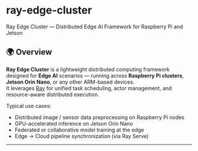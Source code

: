 # ray-edge-cluster
Ray Edge Cluster — Distributed Edge AI Framework for Raspberry Pi and Jetson

## 🌍 Overview
**Ray Edge Cluster** is a lightweight distributed computing framework designed for **Edge AI** scenarios — running across **Raspberry Pi clusters**, **Jetson Orin Nano**, or any other ARM-based devices.  
It leverages [Ray](https://www.ray.io) for unified task scheduling, actor management, and resource-aware distributed execution.

Typical use cases:
- Distributed image / sensor data preprocessing on Raspberry Pi nodes  
- GPU-accelerated inference on Jetson Orin Nano  
- Federated or collaborative model training at the edge  
- Edge → Cloud pipeline synchronization (via Ray Serve)

---
